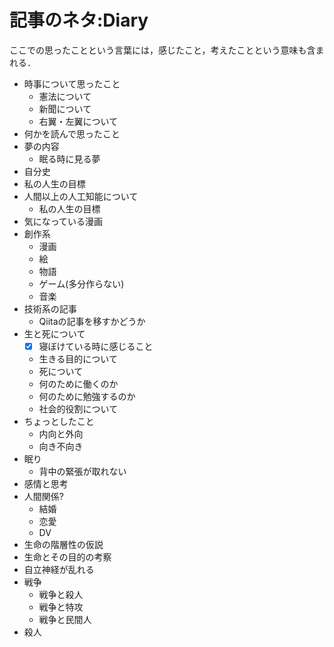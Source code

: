 記事のネタ:Diary
===============

ここでの思ったことという言葉には，感じたこと，考えたことという意味も含まれる．

- 時事について思ったこと
	- 憲法について
	- 新聞について
	- 右翼・左翼について
- 何かを読んで思ったこと
- 夢の内容
	- 眠る時に見る夢
- 自分史
- 私の人生の目標
- 人間以上の人工知能について
	- 私の人生の目標
- 気になっている漫画
- 創作系
	- 漫画
	- 絵
	- 物語
	- ゲーム(多分作らない)
	- 音楽
- 技術系の記事
	- Qiitaの記事を移すかどうか
- 生と死について
	- [x] 寝ぼけている時に感じること
	- 生きる目的について
	- 死について
	- 何のために働くのか
	- 何のために勉強するのか
	- 社会的役割について
- ちょっとしたこと
	- 内向と外向
	- 向き不向き
- 眠り
	- 背中の緊張が取れない
- 感情と思考
- 人間関係?
	- 結婚
	- 恋愛
	- DV
- 生命の階層性の仮説
- 生命とその目的の考察
- 自立神経が乱れる
- 戦争
	- 戦争と殺人
	- 戦争と特攻
	- 戦争と民間人
- 殺人

